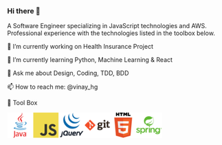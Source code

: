 ### Hi there 👋
A Software Engineer specializing in JavaScript technologies and AWS. Professional experience with the technologies listed in the toolbox below.

🔭 I’m currently working on Health Insurance Project 

🌱 I’m currently learning Python, Machine Learning & React

💬 Ask me about Design, Coding, TDD, BDD

📫 How to reach me: @vinay_hg

🧰 Tool Box<br>

<img src="https://github.com/devicons/devicon/blob/master/icons/java/java-original-wordmark.svg" alt="java" width="60" height="60"/><img src="https://github.com/devicons/devicon/blob/master/icons/javascript/javascript-original.svg" alt="javascript" width="60" height="60"/><img src="https://github.com/devicons/devicon/blob/master/icons/jquery/jquery-original-wordmark.svg" alt="git" width="60" height="60"/><img src="https://github.com/devicons/devicon/blob/master/icons/git/git-original-wordmark.svg" alt="git" width="60" height="60"/><img src="https://github.com/devicons/devicon/blob/master/icons/html5/html5-original-wordmark.svg" alt="git" width="60" height="60"/><img src="https://github.com/devicons/devicon/blob/master/icons/spring/spring-original-wordmark.svg" alt="git" width="60" height="60"/>
<!--
**vinayhulgar/vinayhulgar** is a ✨ _special_ ✨ repository because its `README.md` (this file) appears on your GitHub profile.

Here are some ideas to get you started:

- 🔭 I’m currently working on ...
- 
- 👯 I’m looking to collaborate on ...
- 🤔 I’m looking for help with ...
- ..
- 📫 How to reach me: ...
- 😄 Pronouns: ...
- ⚡ Fun fact: ...
- 
- 
- -->
